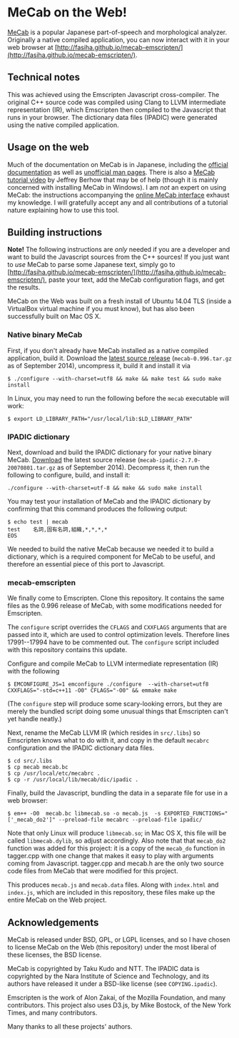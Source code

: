 # MeCab on the Web!

[MeCab](http://mecab.googlecode.com/svn/trunk/mecab/doc/index.html) is a popular Japanese part-of-speech and morphological analyzer. Originally a native compiled application, you can now interact with it in your web browser at [http://fasiha.github.io/mecab-emscripten/](http://fasiha.github.io/mecab-emscripten/).

## Technical notes

This was achieved using the Emscripten Javascript cross-compiler. The original C++ source code was compiled using Clang to LLVM intermediate representation (IR), which Emscripten then compiled to the Javascript that runs in your browser. The dictionary data files (IPADIC) were generated using the native compiled application.

## Usage on the web

Much of the documentation on MeCab is in Japanese, including the [official documentation](http://mecab.googlecode.com/svn/trunk/mecab/doc/index.html) as well as [unofficial man pages](http://www.mwsoft.jp/programming/munou/mecab_command.html). There is also a [MeCab tutorial video](http://www.youtube.com/watch?v=1wqwWji4u0E) by Jeffrey Berhow that may be of help (though it is mainly concerned with installing MeCab in Windows). I am *not* an expert on using MeCab: the instructions accompanying the [online MeCab interface](http://fasiha.github.io/mecab-emscripten/) exhaust my knowledge. I will gratefully accept any and all contributions of a tutorial nature explaining how to use this tool.

## Building instructions

**Note!** The following instructions are *only* needed if you are a developer and want to build the Javascript sources from the C++ sources! If you just want to *use* MeCab to parse some Japanese text, simply go to [http://fasiha.github.io/mecab-emscripten/](http://fasiha.github.io/mecab-emscripten/), paste your text, add the MeCab configuration flags, and get the results.

MeCab on the Web was built on a fresh install of Ubuntu 14.04 TLS (inside a VirtualBox virtual machine if you must know), but has also been successfully built on Mac OS X.

### Native binary MeCab

First, if you don't already have MeCab installed as a native compiled application, build it. Download the [latest source release](https://code.google.com/p/mecab/downloads/list) (`mecab-0.996.tar.gz` as of September 2014), uncompress it, build it and install it via 
```
$ ./configure --with-charset=utf8 && make && make test && sudo make install
``` 

In Linux, you may need to run the following before the `mecab` executable will work:
```
$ export LD_LIBRARY_PATH="/usr/local/lib:$LD_LIBRARY_PATH"
```

### IPADIC dictionary
Next, download and build the IPADIC dictionary for your native binary MeCab. [Download](https://code.google.com/p/mecab/downloads/list) the latest source release (`mecab-ipadic-2.7.0-20070801.tar.gz` as of September 2014). Decompress it, then run the following to configure, build, and install it:
```
./configure --with-charset=utf-8 && make && sudo make install
```

You may test your installation of MeCab and the IPADIC dictionary by confirming that this command produces the following output:
```
$ echo test | mecab
test    名詞,固有名詞,組織,*,*,*,*
EOS
```

We needed to build the native MeCab because we needed it to build a dictionary, which is a required component for MeCab to be useful, and therefore an essential piece of this port to Javascript.

### mecab-emscripten

We finally come to Emscripten. Clone this repository. It contains the same files as the 0.996 release of MeCab, with some modifications needed for Emscripten.

The `configure` script overrides the `CFLAGS` and `CXXFLAGS` arguments that are passed into it, which are used to control optimization levels. Therefore lines 17991--17994 have to be commented out. The `configure` script included with this repository contains this update.

Configure and compile MeCab to LLVM intermediate representation (IR) with the following
```
$ EMCONFIGURE_JS=1 emconfigure ./configure  --with-charset=utf8 CXXFLAGS="-std=c++11 -O0" CFLAGS="-O0" && emmake make
```
(The `configure` step will produce some scary-looking errors, but they are merely the bundled script doing some unusual things that Emscripten can't yet handle neatly.)

Next, rename the MeCab LLVM IR (which resides in `src/.libs`) so Emscripten knows what to do with it, and copy in the default `mecabrc` configuration and the IPADIC dictionary data files.
```
$ cd src/.libs
$ cp mecab mecab.bc
$ cp /usr/local/etc/mecabrc .
$ cp -r /usr/local/lib/mecab/dic/ipadic .
```

Finally, build the Javascript, bundling the data in a separate file for use in a web browser:
```
$ em++ -O0  mecab.bc libmecab.so -o mecab.js  -s EXPORTED_FUNCTIONS="['_mecab_do2']" --preload-file mecabrc --preload-file ipadic/
```
Note that only Linux will produce `libmecab.so`; in Mac OS X, this file will be called `libmecab.dylib`, so adjust accordingly. Also note that that `mecab_do2` function was added for this project: it is a copy of the `mecab_do` function in tagger.cpp with one change that makes it easy to play with arguments coming from Javascript. tagger.cpp and mecab.h are the only two source code files from MeCab that were modified for this project.

This produces `mecab.js` and `mecab.data` files. Along with `index.html` and `index.js`, which are included in this repository, these files make up the entire MeCab on the Web project.

## Acknowledgements
MeCab is released under BSD, GPL, or LGPL licenses, and so I have chosen to license MeCab on the Web (this repository) under the most liberal of these licenses, the BSD license.

MeCab is copyrighted by Taku Kudo and NTT. The IPADIC data is copyrighted by the Nara Institute of Science and Technology, and its authors have released it under a BSD-like license (see `COPYING.ipadic`).

Emscripten is the work of Alon Zakai, of the Mozilla Foundation, and many contributors. This project also uses D3.js, by Mike Bostock, of the New York Times, and many contributors.

Many thanks to all these projects' authors.